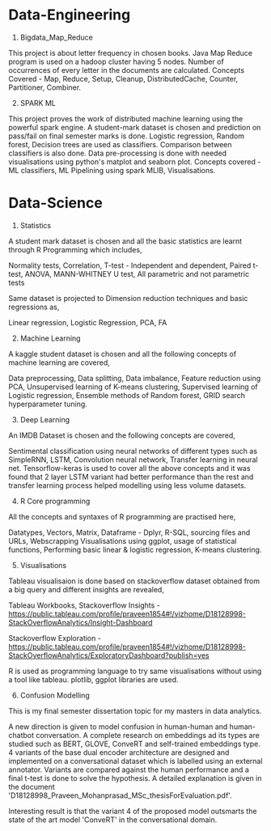 # Data-Engineering

1. Bigdata_Map_Reduce

This project is about letter frequency in chosen books. Java Map Reduce program is used on a hadoop cluster having 5 nodes.
Number of occurrences of every letter in the documents are calculated.
Concepts Covered - Map, Reduce, Setup, Cleanup, DistributedCache, Counter, Partitioner, Combiner.

2. SPARK ML

This project proves the work of distributed machine learning using the powerful spark engine. A student-mark dataset is chosen and prediction on
pass/fail on final semester marks is done. Logistic regression, Random forest, Decision trees are used as classifiers. Comparison between classifiers 
is also done. Data pre-processing is done with needed visualisations using python's matplot and seaborn plot.
Concepts covered - ML classifiers, ML Pipelining using spark MLIB, Visualisations.

# Data-Science

1. Statistics

A student mark dataset is chosen and all the basic statistics are learnt through R Programming which includes,

Normality tests, Correlation, T-test - Independent and dependent, Paired t-test, ANOVA, MANN-WHITNEY U test, All parametric and not parametric tests

Same dataset is projected to Dimension reduction techniques and basic regressions as,

Linear regression, Logistic Regression, PCA, FA

2. Machine Learning

A kaggle student dataset is chosen and all the following concepts of machine learning are covered,

Data preprocessing, Data splitting, Data imbalance, Feature reduction using PCA, Unsupervised learning of K-means clustering, Supervised learning of Logistic regression,
Ensemble methods of Random forest, GRID search hyperparameter tuning.

3. Deep Learning

An IMDB Dataset is chosen and the following concepts are covered,

Sentimental classification using neural networks of different types such as SimpleRNN, LSTM, Convolution neural network, Transfer learning in neural net.
Tensorflow-keras is used to cover all the above concepts and it was found that 2 layer LSTM variant had better performance than the rest and transfer learning 
process helped modelling using less volume datasets.

4. R Core programming

All the concepts and syntaxes of R programming are practised here,

Datatypes, Vectors, Matrix, Dataframe - Dplyr, R-SQL, sourcing files and URLs, Webscrapping
Visualisations using ggplot, usage of statistical functions, Performing basic linear & logistic regression, K-means clustering.

5. Visualisations

Tableau visualisaion is done based on stackoverflow dataset obtained from a big query and different insights are revealed,

Tableau Workbooks,
Stackoverflow Insights - https://public.tableau.com/profile/praveen1854#!/vizhome/D18128998-StackOverflowAnalytics/Insight-Dashboard

Stackoverflow Exploration - https://public.tableau.com/profile/praveen1854#!/vizhome/D18128998-StackOverflowAnalytics/ExploratoryDashboard?publish=yes

R is used as programming language to try same visualisations without using a tool like tableau.
plotlib, ggplot libraries are used.

6. Confusion Modelling

This is my final semester dissertation topic for my masters in data analytics.

A new direction is given to model confusion in human-human and human-chatbot conversation. A complete research on embeddings ad its types are studied
such as BERT, GLOVE, ConveRT and self-trained embeddings type. 4 variants of the base dual encoder architecture are designed and implemented on a 
conversational dataset which is labelled using an external annotator. Variants are compared against the human performance and a final t-test is done 
to solve the hypothesis. A detailed explanation is given in the document 'D18128998_Praveen_Mohanprasad_MSc_thesisForEvaluation.pdf'.

Interesting result is that the variant 4 of the proposed model outsmarts the state of the art model 'ConveRT' in the conversational domain.




